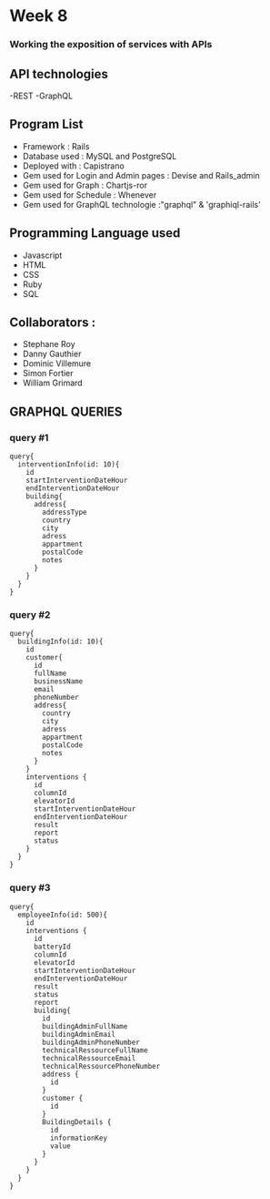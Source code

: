 ﻿# Week 8

### Working the exposition of services with APIs

## API technologies

-REST
-GraphQL

	
## Program List

- Framework : Rails
- Database used : MySQL and PostgreSQL
- Deployed with : Capistrano
- Gem used for Login and Admin pages : Devise and Rails_admin
- Gem used for Graph : Chartjs-ror
- Gem used for Schedule : Whenever
- Gem used for GraphQL technologie :"graphql" & 'graphiql-rails'


## Programming Language used

- Javascript
- HTML
- CSS
- Ruby
- SQL

## Collaborators :

- Stephane Roy
- Danny Gauthier
- Dominic Villemure
- Simon Fortier
- William Grimard

## GRAPHQL QUERIES 

### query #1
```
query{
  interventionInfo(id: 10){
    id
    startInterventionDateHour
    endInterventionDateHour
    building{
      address{
        addressType
        country
        city
        adress
        appartment
        postalCode
        notes        
      }
    }
  }
}
```

### query #2

```
query{
  buildingInfo(id: 10){
    id
    customer{
      id
      fullName
      businessName
      email
      phoneNumber
      address{
        country
        city
        adress
        appartment
        postalCode
        notes
      }
    }
    interventions {
      id
      columnId
      elevatorId
      startInterventionDateHour
      endInterventionDateHour
      result
      report
      status     
    }
  }
}
```

### query #3

```
query{
  employeeInfo(id: 500){
    id
    interventions {
      id
      batteryId
      columnId
      elevatorId
      startInterventionDateHour
      endInterventionDateHour
      result
      status
      report
      building{
        id
        buildingAdminFullName
        buildingAdminEmail
        buildingAdminPhoneNumber
        technicalRessourceFullName
        technicalRessourceEmail
        technicalRessourcePhoneNumber
        address {
          id
        }
        customer {
          id
        }
        BuildingDetails {
          id
          informationKey
          value
        }
      }    
    }
  }
}
```
